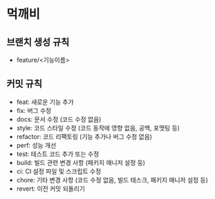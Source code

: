 # 먹깨비 

## 브랜치 생성 규칙
- feature/<기능이름>

## 커밋 규칙
- feat: 새로운 기능 추가
- fix: 버그 수정
- docs: 문서 수정 (코드 수정 없음)
- style: 코드 스타일 수정 (코드 동작에 영향 없음, 공백, 포맷팅 등)
- refactor: 코드 리팩토링 (기능 추가나 버그 수정 없음)
- perf: 성능 개선
- test: 테스트 코드 추가 또는 수정
- build: 빌드 관련 변경 사항 (패키지 매니저 설정 등)
- ci: CI 설정 파일 및 스크립트 수정
- chore: 기타 변경 사항 (코드 수정 없음, 빌드 태스크, 패키지 매니저 설정 등)
- revert: 이전 커밋 되돌리기
